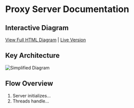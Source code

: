 # Proxy Server Documentation

## Interactive Diagram
[View Full HTML Diagram](proxy_diagram.html) | [Live Version](https://devopriyanshu.github.io/MultiThreadedProxyServer/proxy_diagram.html)

## Key Architecture
![Simplified Diagram](/docs/UML.jpg)

## Flow Overview
1. Server initializes...
2. Threads handle...
